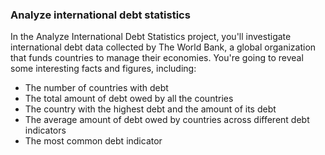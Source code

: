 ### Analyze international debt statistics

In the Analyze International Debt Statistics project, you'll investigate international debt data collected by The World Bank, a global organization that funds countries to manage their economies. You're going to reveal some interesting facts and figures, including:

* The number of countries with debt
* The total amount of debt owed by all the countries
* The country with the highest debt and the amount of its debt
* The average amount of debt owed by countries across different debt indicators
* The most common debt indicator


